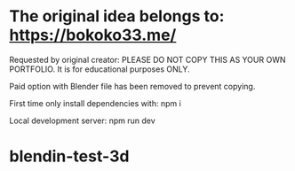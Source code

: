 # The original idea belongs to: https://bokoko33.me/

Requested by original creator: PLEASE DO NOT COPY THIS AS YOUR OWN PORTFOLIO. It is for educational purposes ONLY. 

Paid option with Blender file has been removed to prevent copying.

First time only install dependencies with:
npm i 

Local development server:
npm run dev
# blendin-test-3d
